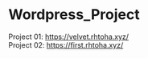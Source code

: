 # Wordpress_Project
Project 01: https://velvet.rhtoha.xyz/<br>
Project 02: https://first.rhtoha.xyz/
